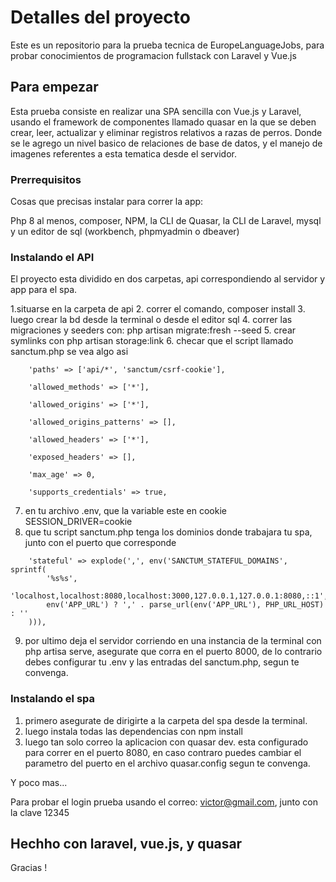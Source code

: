 # Detalles del proyecto

Este es un repositorio para la prueba tecnica de EuropeLanguageJobs, para probar conocimientos de programacion fullstack con Laravel y Vue.js

## Para empezar

Esta prueba consiste en realizar una SPA sencilla con Vue.js y Laravel, usando el framework de componentes llamado quasar en la que se deben crear, leer, actualizar y eliminar registros relativos a razas de perros. Donde se le agrego un nivel basico de relaciones de base de datos, y el manejo de imagenes referentes a esta tematica desde el servidor.

### Prerrequisitos

Cosas que precisas instalar para correr la app:

Php 8 al menos, composer, NPM, la CLI de Quasar, la CLI de Laravel, mysql y un editor de sql (workbench, phpmyadmin o dbeaver)


### Instalando el API
El proyecto esta dividido en dos carpetas, api correspondiendo al servidor y app para el spa.

1.situarse en la carpeta de api
2. correr el comando, composer install
3. luego crear la bd desde la terminal o desde el editor sql
4. correr las migraciones y seeders con: php artisan migrate:fresh --seed
5. crear symlinks con php artisan storage:link
6. checar que el script llamado sanctum.php se vea algo asi
```
    'paths' => ['api/*', 'sanctum/csrf-cookie'],

    'allowed_methods' => ['*'],

    'allowed_origins' => ['*'],

    'allowed_origins_patterns' => [],

    'allowed_headers' => ['*'],

    'exposed_headers' => [],

    'max_age' => 0,

    'supports_credentials' => true,
```
7. en tu archivo .env, que la variable este en cookie SESSION_DRIVER=cookie
8. que tu script sanctum.php tenga los dominios donde trabajara tu spa, junto con el puerto que corresponde
```
    'stateful' => explode(',', env('SANCTUM_STATEFUL_DOMAINS', sprintf(
        '%s%s',
        'localhost,localhost:8080,localhost:3000,127.0.0.1,127.0.0.1:8080,::1',
        env('APP_URL') ? ',' . parse_url(env('APP_URL'), PHP_URL_HOST) : ''
    ))),

```
9. por ultimo deja el servidor corriendo en una instancia de la terminal con php artisa serve, asegurate que corra en el puerto 8000, de lo contrario debes configurar tu .env y las entradas del sanctum.php, segun te convenga.

### Instalando el spa

1. primero asegurate de dirigirte a la carpeta del spa desde la terminal.
2. luego instala todas las dependencias con npm install
3. luego tan solo correo la aplicacion con quasar dev. esta configurado para correr en el puerto 8080, en caso contraro puedes cambiar el parametro del puerto en el archivo quasar.config segun te convenga.



Y poco mas...

Para probar el login prueba usando el correo: victor@gmail.com, junto con la clave 12345


## Hechho con laravel, vue.js, y quasar

Gracias !
